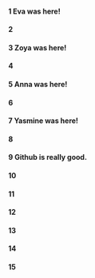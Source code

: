 #### 1 Eva was here!
#### 2
#### 3 Zoya was here!
#### 4
#### 5 Anna was here!
#### 6
#### 7 Yasmine was here!
#### 8
#### 9 Github is really good.
#### 10
#### 11
#### 12
#### 13
#### 14
#### 15
